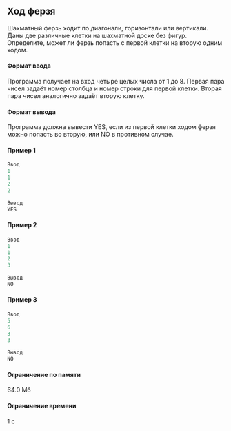 ## Ход ферзя ##

Шахматный ферзь ходит по диагонали, горизонтали или вертикали. Даны две различные клетки на шахматной доске без фигур. Определите, может ли ферзь попасть с первой клетки на вторую одним ходом.

#### Формат ввода ####

Программа получает на вход четыре целых числа от 1 до 8. Первая пара чисел задаёт номер столбца и номер строки для первой клетки. Вторая пара чисел аналогично задаёт вторую клетку.

#### Формат вывода ####

Программа должна вывести YES, если из первой клетки ходом ферзя можно попасть во вторую, или NO в противном случае.
#### Пример 1 ####

```cpp
Ввод 
1
1
2
2
```

```objectivec
Вывод
YES
```
#### Пример 2 ####

```objectivec
Ввод
1
1
2
3
```

```objectivec
Вывод
NO
```
#### Пример 3 ####

```objectivec
Ввод
5
6
3
3
```

```objectivec
Вывод
NO
```

#### Ограничение по памяти ####
64.0 Мб
#### Ограничение времени ####
1 с

